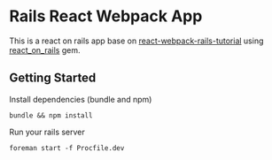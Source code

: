# Rails React Webpack App

This is a react on rails app base on [react-webpack-rails-tutorial](https://github.com/shakacode/react-webpack-rails-tutorial) using [react_on_rails](https://github.com/shakacode/react_on_rails/) gem.

## Getting Started

Install dependencies (bundle and npm)

```
bundle && npm install
```

Run your rails server

```
foreman start -f Procfile.dev
```
